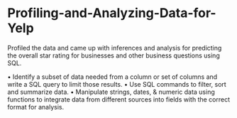 # Profiling-and-Analyzing-Data-for-Yelp
Profiled the data and came up with inferences and analysis for predicting the overall star rating for businesses and other business questions using SQL.

• Identify a subset of data needed from a column or set of columns and write a SQL query to limit those results.
• Use SQL commands to filter, sort and summarize data.
• Manipulate strings, dates, & numeric data using functions to integrate data from different sources into fields with the correct format for analysis.
